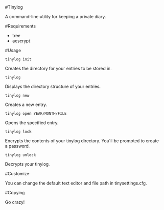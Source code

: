 #Tinylog

A command-line utility for keeping a private diary.

#Requirements

* tree
* aescrypt
	
#Usage

    tinylog init

Creates the directory for your entries to be stored in.

    tinylog
	
Displays the directory structure of your entries.

    tinylog new
   
Creates a new entry.

    tinylog open YEAR/MONTH/FILE
	
Opens the specified entry.

    tinylog lock
	
Encrypts the contents of your tinylog directory. You'll be prompted to create a password.

    tinylog unlock
	
Decrypts your tinylog.

#Customize

You can change the default text editor and file path in tinysettings.cfg.

#Copying

Go crazy!